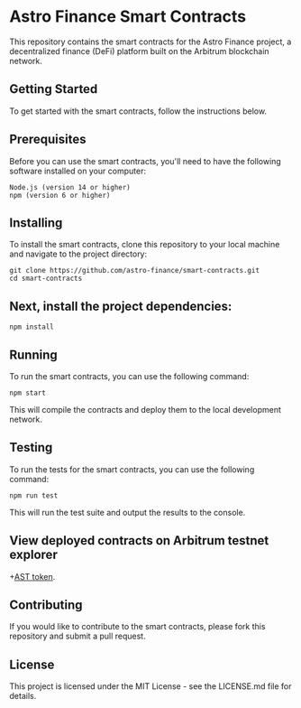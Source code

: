 # Astro Finance Smart Contracts
This repository contains the smart contracts for the Astro Finance project, a decentralized finance (DeFi) platform built on the Arbitrum blockchain network.

## Getting Started
To get started with the smart contracts, follow the instructions below.

## Prerequisites
Before you can use the smart contracts, you'll need to have the following software installed on your computer:
```
Node.js (version 14 or higher)
npm (version 6 or higher)
```

## Installing
To install the smart contracts, clone this repository to your local machine and navigate to the project directory:

``` 
git clone https://github.com/astro-finance/smart-contracts.git
cd smart-contracts
```

## Next, install the project dependencies:

 
```
npm install
```

## Running
To run the smart contracts, you can use the following command:

```
npm start
```

This will compile the contracts and deploy them to the local development network.

## Testing
To run the tests for the smart contracts, you can use the following command:

```
npm run test
```

This will run the test suite and output the results to the console.

## View deployed contracts on Arbitrum testnet explorer
+[AST token](https://goerli-rollup-explorer.arbitrum.io/address/0xeF27d07276bAE185788FAbCB5943dAb77F110C9C).

## Contributing
If you would like to contribute to the smart contracts, please fork this repository and submit a pull request.

## License
This project is licensed under the MIT License - see the LICENSE.md file for details.






